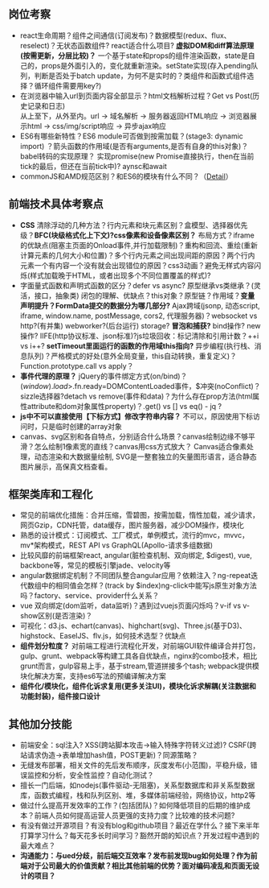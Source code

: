 ## 岗位考察
* react生命周期？组件之间通信(订阅发布)？数据模型(redux、flux、reselect)？无状态函数组件? react适合什么项目? **虚拟DOM和diff算法原理(按需更新，分层比较)？**  一个基于state和props的组件渲染函数，state是自己的，props是外面引入的，变化就重新渲染。setState实现(存入pending队列，判断是否处于batch update，为何不是实时的？类组件和函数式组件选择？循环组件需要用key?)
* 在浏览器中输入url到页面内容全部显示？html文档解析过程？Get vs Post(历史记录和日志)  
  从上至下，从外至内。url -> 域名解析 -> 服务器返回HTML响应 -> 浏览器展示html -> css/img/script响应 -> 异步ajax响应
* ES6有哪些新特性？ES6 module可否做到按需加载？(stage3: dynamic import) ？箭头函数的作用域(是否有arguments,是否有自身的this对象)？babel转码的实现原理？
  实现promise(new Promise直接执行，then在当前tick的最后，但还在当前tick中)? aynsc和await
* commonJS和AMD规范区别？和ES6的模块有什么不同？（[Detail](../../structure/README.md)）

## 前端技术具体考察点
* **CSS** 清除浮动的几种方法？行内元素和块元素区别？盒模型、选择器优先级？**BFC(块级格式化上下文)?css像素和设备像素区别？** 布局方式？iframe的优缺点(阻塞主页面的Onload事件,并行加载限制)？重构和回流、重绘(重新计算元素的几何大小和位置)？多个行内元素之间出现间距的原因？两个行内元素一个有内容一个没有就会出现错位的原因？css3动画？避免无样式内容闪烁(样式加载晚于HTML，或者出现多个不同位置覆盖的样式)?
* 字面量式函数和声明式函数的区分？defer vs async? 原型继承vs类继承？(灵活，接口，抽象类) 闭包的理解、优缺点？this对象？原型链？作用域？**变量声明提升？FormData提交的数据分为哪几部分?** Ajax跨域(jsonp, 动态script, iframe, window.name, postMessage, cors2, 代理服务器)？websocket vs http?(有并集) webworker?(后台运行) storage? **冒泡和捕获?** bind操作? new操作? IIFE(http协议标准、json标准)?js垃圾回收：标记清除和引用计数？++i vs i++? **setTimeout里面运行的函数的作用域this指向?** 异步编程(执行栈、消息队列)？严格模式的好处(意外全局变量，this自动转换，重复定义)？Function.prototype.call vs apply？
* **事件代理的原理？** jQuery的事件绑定方式(on/bind)？$(window).load>$.fn.ready=DOMContentLoaded事件，$冲突(noConflict)？sizzle选择器?detach vs remove(事件和data)？为什么存在prop方法(html属性attribute和dom对象属性property)？.get() vs [] vs eq() - jq ?
* **js中不可以直接使用【下标方式】修改字符串内容？** 不可以，原因使用下标访问时，只是临时创建的array对象
* canvas、svg区别和各自特点，分别适合什么场景？canvas绘制边缘不够平滑？怎么绘制1像素宽的直线？canvas用css方式放大？
  Canvas适合像素处理，动态渲染和大数据量绘制, SVG是一整套独立的矢量图形语言，适合静态图片展示，高保真文档查看。

## 框架类库和工程化
* 常见的前端优化措施：合并压缩，雪碧图，按需加载，惰性加载，减少请求，网页Gzip，CDN托管，data缓存，图片服务器，减少DOM操作，模块化
* 熟悉的设计模式：订阅模式、工厂模式，单例模式，流行的mvc，mvvc，mv*架构模式，REST API vs GraphQL(Apollo-请求多组数据)
* 比较风靡的前端框架react, angular(脏检查机制、双向绑定, $digest), vue, backbone等，常见的模板引擎jade、velocity等
* angular数据绑定机制？不同团队整合angular应用？依赖注入？ng-repeat迭代数组中的相同值会怎样？(track by $index)ng-click中能写js原生对象方法吗？factory、service、provider什么关系？
* vue 双向绑定(dom监听，data监听)？遇到过vuejs页面闪烁吗？v-if vs v-show区别(是否渲染)？
* 可视化：d3.js、echart(canvas)、highchart(svg)、Three.js(基于D3)、highstock、EaselJS、flv.js，如何技术选型？优缺点
* **组件划分粒度？** 对前端工程进行流程化开发，对前端GUI软件编译合并打包，gulp、grunt、webpack等构建工具各自优缺点，nginx的combo技术，相比grunt而言，gulp容易上手，基于stream,管道拼接多个tash; webpack提供模块化解决方案，支持es6写法的预编译解决方案  
* **组件化/模块化，组件化诉求复用(更多关注UI)，模块化诉求解耦(关注数据和功能封装)，组件接口设计**

## 其他加分技能
* 前端安全：sql注入? XSS(跨站脚本攻击->输入特殊字符转义过滤)? CSRF(跨站请求伪造->表单增加hash值，POST更新)？同源策略？
* 无缝发布部署，相关文件的先后发布顺序，灰度发布(小范围)，平稳升级，错误监控和分析，安全性监控？自动化测试？
* 擅长一门后端，如nodejs(事件驱动-无阻塞)，关系型数据库和非关系型数据库，函数式编程，栈和队列区别、堆，多媒体前端经验，网络协议，http2等
* 做过什么提高开发效率的工作？(包括团队)？如何降低项目的后期的维护成本？前端人员如何提高运营人员更强的支持力度？比较难的技术问题?
* 有没有做过开源项目？有没有blog和github项目？最近在学什么？接下来半年打算学习什么？每天花多长时间学习？豁然开朗的知识点？开发过程中遇到的最大难点？
* **沟通能力：与ued分歧，前后端交互效率？发布前发现bug如何处理？作为前端对于公司最大的价值贡献？相比其他前端的优势？面对编码凌乱和页面无设计的项目？**
